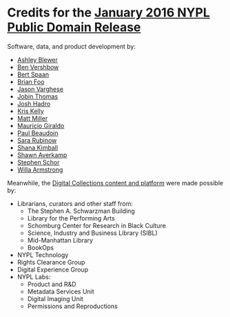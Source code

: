<!-- # nypl-publicdomain.github.io

`CNAME` links [publicdomain.nypl.org](http://publicdomain.nypl.org) to NYPL Public Domain Digital Collections GitHub repositories.
-->

# Credits for the [January 2016 NYPL Public Domain Release](http://publicdomain.nypl.org)

Software, data, and product development by:

- [Ashley Blewer](https://github.com/ablwr)
- [Ben Vershbow](https://github.com/subsublibrary)
- [Bert Spaan](https://github.com/bertspaan)
- [Brian Foo](https://github.com/beefoo)
- [Jason Varghese](https://github.com/jvarghese01)
- [Jobin Thomas](https://github.com/jobinthomasnypl)
- [Josh Hadro](https://github.com/hadro)
- [Kris Kelly](https://github.com/emu47)
- [Matt Miller](https://github.com/thisismattmiller)
- [Mauricio Giraldo](https://github.com/mgiraldo)
- [Paul Beaudoin](https://github.com/nonword)
- [Sara Rubinow](https://github.com/f8f8ff)
- [Shana Kimball](https://github.com/smkimball)
- [Shawn Averkamp](https://github.com/saverkamp)
- [Stephen Schor](https://github.com/nodanaonlyzuul)
- [Willa Armstrong](https://github.com/wlla)

Meanwhile, the [Digital Collections content and platform](http://digitalcollections.nypl.org) were made possible by:
- Librarians, curators and other staff from:
    + The Stephen A. Schwarzman Building
    + Library for the Performing Arts
    + Schomburg Center for Research in Black Culture
    + Science, Industry and Business Library (SIBL) 
    + Mid-Manhattan Library
    + BookOps
- NYPL Technology
- Rights Clearance Group
- Digital Experience Group
- NYPL Labs:
  - Product and R&D
  - Metadata Services Unit 
  - Digital Imaging Unit
  - Permissions and Reproductions
